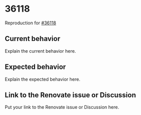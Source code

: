 # 36118

Reproduction for [#36118](https://github.com/renovatebot/renovate/discussions/36118)

## Current behavior

Explain the current behavior here.

## Expected behavior

Explain the expected behavior here.

## Link to the Renovate issue or Discussion

Put your link to the Renovate issue or Discussion here.
